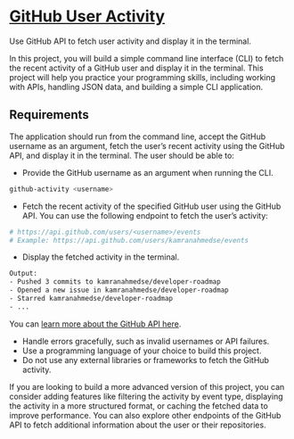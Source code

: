 # [GitHub User Activity](https://roadmap.sh/projects/github-user-activity)

Use GitHub API to fetch user activity and display it in the terminal.


In this project, you will build a simple command line interface (CLI) to fetch the recent activity of a GitHub user and display it in the terminal. This project will help you practice your programming skills, including working with APIs, handling JSON data, and building a simple CLI application.


## Requirements

The application should run from the command line, accept the GitHub username as an argument, fetch the user’s recent activity using the GitHub API, and display it in the terminal. The user should be able to:

* Provide the GitHub username as an argument when running the CLI.

```sh
github-activity <username>
```

* Fetch the recent activity of the specified GitHub user using the GitHub API. You can use the following endpoint to fetch the user’s activity: 

```sh
# https://api.github.com/users/<username>/events
# Example: https://api.github.com/users/kamranahmedse/events
```

* Display the fetched activity in the terminal.

```sh
Output:
- Pushed 3 commits to kamranahmedse/developer-roadmap
- Opened a new issue in kamranahmedse/developer-roadmap
- Starred kamranahmedse/developer-roadmap
- ...
```
You can [learn more about the GitHub API here](https://docs.github.com/en/rest/activity/events?apiVersion=2022-11-28).


* Handle errors gracefully, such as invalid usernames or API failures.
* Use a programming language of your choice to build this project.
* Do not use any external libraries or frameworks to fetch the GitHub activity.



If you are looking to build a more advanced version of this project, you can consider adding features like filtering the activity by event type, displaying the activity in a more structured format, or caching the fetched data to improve performance. You can also explore other endpoints of the GitHub API to fetch additional information about the user or their repositories.
